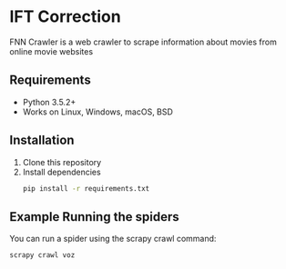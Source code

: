 # IFT Correction

FNN Crawler is a web crawler to scrape information about movies from online movie websites

## Requirements

* Python 3.5.2+
* Works on Linux, Windows, macOS, BSD

## Installation

1. Clone this repository
2. Install dependencies
   ```bash
   pip install -r requirements.txt
   ```

## Example Running the spiders

You can run a spider using the scrapy crawl command:


```bash
scrapy crawl voz
```